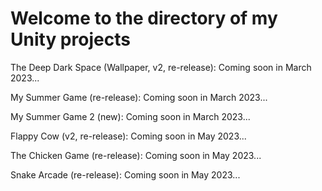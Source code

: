 # Welcome to the directory of my Unity projects

The Deep Dark Space (Wallpaper, v2, re-release): Coming soon in March 2023...

My Summer Game (re-release): Coming soon in March 2023...

My Summer Game 2 (new): Coming soon in March 2023...

Flappy Cow (v2, re-release): Coming soon in May 2023...

The Chicken Game (re-release): Coming soon in May 2023...

Snake Arcade (re-release): Coming soon in May 2023...
